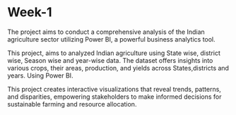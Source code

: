 # Week-1

The project aims to conduct a comprehensive analysis of the Indian agriculture sector utilizing Power BI, a powerful business analytics tool.

This project, aims to analyzed Indian agriculture using State wise, district wise, Season wise and year-wise data. The dataset offers insights into various crops, their areas, production, and yields across States,districts and years. Using Power BI.

This project creates interactive visualizations that reveal trends, patterns, and disparities, empowering stakeholders to make informed decisions for sustainable farming and resource allocation.
